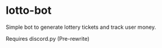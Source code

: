 # lotto-bot
Simple bot to generate lottery tickets and track user money. 

Requires discord.py (Pre-rewrite)
